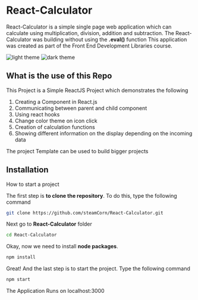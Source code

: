 # React-Calculator

React-Calculator is a simple single page web application which can calculate using multiplication, division, addition and subtraction.
The React-Calculator was building without using the **.eval()** function
This application was created as part of the Front End Development Libraries course.

![light theme](https://user-images.githubusercontent.com/64536303/177770599-cefeb69e-1188-4603-be9a-f7f8f55f280b.png)
![dark theme](https://user-images.githubusercontent.com/64536303/177770605-209d2f07-ead2-452b-8f05-b5af614ef47a.png)

## What is the use of this Repo

This Project is a Simple ReactJS Project which demonstrates the following

1. Creating a Component in React.js
1. Communicating between parent and child component
1. Using react hooks
1. Change color theme on icon click
1. Creation of calculation functions
1. Showing different information on the display depending on the incoming data

The project Template can be used to build bigger projects

## Installation

How to start a project

The first step is **to clone the repository**. To do this, type the following command

```bash
git clone https://github.com/steamCorn/React-Calculator.git
```

Next go to **React-Calculator** folder

```bash
cd React-Calculator
```

Okay, now we need to install **node packages**.

```bash
npm install
```

Great! And the last step is to start the project. Type the following command

```bash
npm start
```

The Application Runs on localhost:3000
